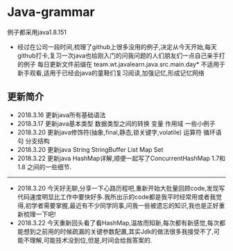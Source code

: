 # Java-grammar
例子都采用java1.8.151
* 经过在公司一段时间,梳理了github上很多没用的例子,决定从今天开始,每天github打卡,复习一次java也给刚入门的问我问题的人们朋友们一点自己亲手打的例子
每日更新文件前缀在 team.wt.javalearn.java.src.main.day* 不适用于新手观看,适用于已经会java的童鞋们复习阅读,加强记忆,形成记忆网络
 ## 更新简介 
* 2018.3.16 更新java所有基础语法
* 2018.3.17 更新java基本类型 数据类型之间的转换 变量 作用域 一些小例子
* 2018.3.20 更新java修饰符(抽象,final,静态,锁关键字,volatile) 运算符 循环语句 分支结构 
* 2018.3.20 更新java String StringBuffer List Map Set 
* 2018.3.22 更新java HashMap详解,顺便一起写了ConcurrentHashMap 1.7和1.8 之间的一些细节.
***
* 2018.3.20 今天好无聊,分享一下心路历程吧,重新开始大批量回顾code,发现写代码速度明显比工作中要快好多.我所出示的code都是我平时经常用或者我觉得,初学者需要掌握,最近有不少同学同事,问我一些被遗忘的知识,我也是正好重新梳理一下吧!
* 2018.3.22 今天重新回头看了看HashMap,温故而知新,每次都有新感觉,每次都能想到之前用的时候疏漏的关键参数配置,其实Jdk的做法很多我接受不了,可能不理解,可能技术没到位,但是,时间会给我答案的.

